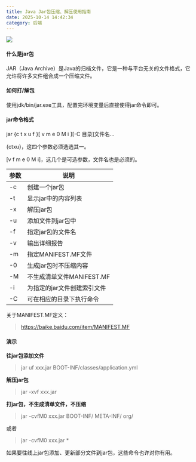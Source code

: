 ```yaml
---
title: Java Jar包压缩、解压使用指南
date: 2025-10-14 14:42:34
category: 后端
---
```


![](http://img.javastack.cn/18-2-27/79692618.jpg)

#### 什么是jar包

JAR（Java Archive）是Java的归档文件，它是一种与平台无关的文件格式，它允许将许多文件组合成一个压缩文件。

#### 如何打/解包

使用jdk/bin/jar.exe工具，配置完环境变量后直接使得jar命令即可。

#### jar命令格式

jar {c t x u f }[ v m e 0 M i ][-C 目录]文件名...
 
{ctxu}，这四个参数必须选选其一。

[v f m e 0 M i]，这几个是可选参数，文件名也是必须的。

参数 | 说明
---|---
-c | 创建一个jar包
-t | 显示jar中的内容列表
-x | 解压jar包
-u | 添加文件到jar包中
-f | 指定jar包的文件名
-v | 输出详细报告
-m | 指定MANIFEST.MF文件
-0 | 生成jar包时不压缩内容
-M | 不生成清单文件MANIFEST.MF
-i | 为指定的jar文件创建索引文件
-C | 可在相应的目录下执行命令

关于MANIFEST.MF定义：
> https://baike.baidu.com/item/MANIFEST.MF

#### 演示

**往jar包添加文件**

> jar uf xxx.jar BOOT-INF/classes/application.yml

**解压jar包**

> jar -xvf xxx.jar

**打jar包，不生成清单文件，不压缩**

> jar -cvfM0 xxx.jar BOOT-INF/ META-INF/ org/

或者

> jar -cvfM0 xxx.jar *

如果要往线上jar包添加、更新部分文件到jar包，这些命令也许对你有用。
